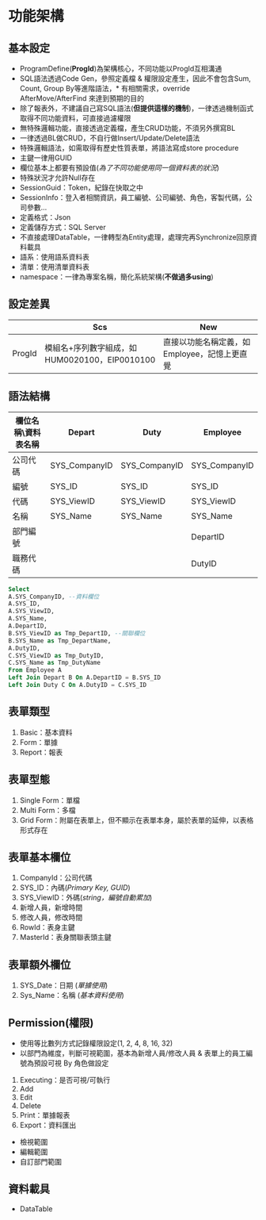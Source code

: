 ﻿# 功能架構

## 基本設定

* ProgramDefine(**ProgId**)為架構核心，不同功能以ProgId互相溝通
* SQL語法透過Code Gen，參照定義檔 & 權限設定產生，因此不會包含Sum, Count, Group By等進階語法，* 有相關需求，override AfterMove/AfterFind 來達到預期的目的
* 除了報表外，不建議自己寫SQL語法(**但提供這樣的機制**)，一律透過機制函式取得不同功能資料，可直接過濾權限
* 無特殊邏輯功能，直接透過定義檔，產生CRUD功能，不須另外撰寫BL
* 一律透過BL做CRUD，不自行做Insert/Update/Delete語法
* 特殊邏輯語法，如需取得有歷史性質表單，將語法寫成store procedure
* 主鍵一律用GUID
* 欄位基本上都要有預設值(*為了不同功能使用同一個資料表的狀況*)
* 特殊狀況才允許Null存在
* SessionGuid：Token，紀錄在快取之中
* SessionInfo：登入者相關資訊，員工編號、公司編號、角色，客製代碼，公司參數...
* 定義格式：Json
* 定義儲存方式：SQL Server
* 不直接處理DataTable，一律轉型為Entity處理，處理完再Synchronize回原資料載具
* 語系：使用語系資料表
* 清單：使用清單資料表
* namespace：一律為專案名稱，簡化系統架構(**不做過多using**)

## 設定差異

|  |Scs  |New|
|--|--|--|
|ProgId  | 模組名+序列數字組成，如HUM0020100，EIP0010100 |直接以功能名稱定義，如Employee，記憶上更直覺|



## 語法結構

|欄位名稱\資料表名稱|Depart|Duty|Employee|
|--|--|--|--|
|公司代碼|SYS_CompanyID|SYS_CompanyID  |SYS_CompanyID  |
|編號|SYS_ID|SYS_ID|SYS_ID|
|代碼|SYS_ViewID|SYS_ViewID|SYS_ViewID|
|名稱|SYS_Name|SYS_Name|SYS_Name|
|部門編號|||DepartID|
|職務代碼|||DutyID|

```sql
Select 
A.SYS_CompanyID, --資料欄位
A.SYS_ID,
A.SYS_ViewID,
A.SYS_Name,
A.DepartID,
B.SYS_ViewID as Tmp_DepartID, --關聯欄位
B.SYS_Name as Tmp_DepartName,
A.DutyID,
C.SYS_ViewID as Tmp_DutyID,
C.SYS_Name as Tmp_DutyName
From Employee A
Left Join Depart B On A.DepartID = B.SYS_ID
Left Join Duty C On A.DutyID = C.SYS_ID
```

## 表單類型

  1. Basic：基本資料
  2. Form：單據
  3. Report：報表

## 表單型態

 1. Single Form：單檔
 2. Multi Form：多檔
 3. Grid Form：附屬在表單上，但不顯示在表單本身，屬於表單的延伸，以表格形式存在

## 表單基本欄位

 1. CompanyId：公司代碼
 2. SYS_ID：內碼(*Primary Key, GUID*)
 3. SYS_ViewID：外碼(*string，編號自動累加*)
 4. 新增人員，新增時間
 5. 修改人員，修改時間
 6. RowId：表身主鍵
 7. MasterId：表身關聯表頭主鍵

## 表單額外欄位

 1. SYS_Date：日期 (*單據使用*)
 2. Sys_Name：名稱 (*基本資料使用*)

## Permission(權限)

+ 使用等比數列方式記錄權限設定(1, 2, 4, 8, 16, 32)
+ 以部門為維度，判斷可視範圍，基本為新增人員/修改人員 & 表單上的員工編號為預設可視
By 角色做設定

1. Executing：是否可視/可執行
2. Add
3. Edit
4. Delete
5. Print：單據報表
6. Export：資料匯出

- 檢視範圍
- 編輯範圍
- 自訂部門範圍

## 資料載具
* DataTable


